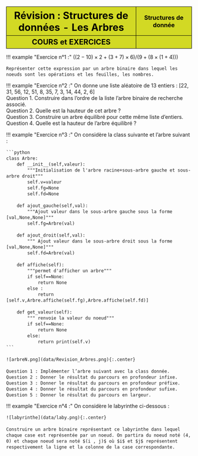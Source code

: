 <table  style="background-color: #d2d924; width:100%;color:black;">
    <thead>
        <tr>
            <th style="text-align:center;border:solid;border-width:1px;font-size:20pt;width:70%;">Révision : Structures de données - Les Arbres</th>
            <th style="text-align:center;border:solid;border-width:1px;font-size:12pt;width:30%">Structures de donnée </th>
        </tr>
          <tr>
            <th style="text-align:center;border:solid;border-width:1px;font-size:15pt;width:70%;">COURS et EXERCICES</th>
            <th style="text-align:center;border:solid;border-width:1px;font-size:12pt;width:30%"></th>
        </tr>
    </thead>
</table>





!!! example "Exercice n°1 :"
    $((2 − 10) × 2 + (3 + 7) × 6)/(9 + (8 × (1 + 4)))$  

    Représenter cette expression par un arbre binaire dans lequel les noeuds sont les opérations et les feuilles, les nombres.

!!! example "Exercice n°2 :"
    On donne une liste aléatoire de 13 entiers : [22, 31, 56, 12, 51, 8, 35, 7, 3, 14, 44, 2, 6]  
    Question 1. Construire dans l’ordre de la liste l’arbre binaire de recherche associé.  
    Question 2. Quelle est la hauteur de cet arbre ?  
    Question 3. Construire un arbre équilibré pour cette même liste d’entiers.  
    Question 4. Quelle est la hauteur de l’arbre équilibré ?  

!!! example "Exercice n°3 :"
    On considère la class suivante et l’arbre suivant :

    ```python 
    class Arbre:
        def __init__(self,valeur):
            """Initialisation de l'arbre racine+sous-arbre gauche et sous-arbre droit"""
            self.v=valeur
            self.fg=None
            self.fd=None
            
        def ajout_gauche(self,val):
            """Ajout valeur dans le sous-arbre gauche sous la forme [val,None,None]"""
            self.fg=Arbre(val)
        
        def ajout_droit(self,val):
            """ Ajout valeur dans le sous-arbre droit sous la forme [val,None,None]"""
            self.fd=Arbre(val)

        def affiche(self):
            """permet d'afficher un arbre"""
            if self==None:
                return None
            else :
                return [self.v,Arbre.affiche(self.fg),Arbre.affiche(self.fd)]
                
        def get_valeur(self):
            """ renvoie la valeur du noeud"""
            if self==None:
                return None
            else:
                return print(self.v)
    ```

    ![arbreN.png](data/Revision_Arbres.png){:.center}

    Question 1 : Implémenter l’arbre suivant avec la class donnée.  
    Question 2 : Donner le résultat du parcours en profondeur infixe.  
    Question 3 : Donner le résultat du parcours en profondeur préfixe.  
    Question 4 : Donner le résultat du parcours en profondeur sufixe.  
    Question 5 : Donner le résultat du parcours en largeur.


!!! example "Exercice n°4 :"
    On considère le labyrinthe ci-dessous :  

    ![labyrinthe](data/laby.png){:.center}

    Construire un arbre binaire représentant ce labyrinthe dans lequel chaque case est représentée par un noeud. On partira du noeud noté (4, 0) et chaque noeud sera noté $(i , j)$ où $i$ et $j$ représentent respectivement la ligne et la colonne de la case correspondante.  

        